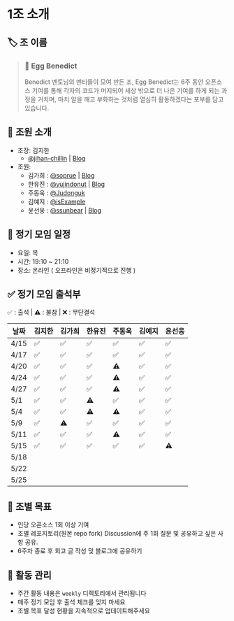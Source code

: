 # 1조 소개

## 🏷️ 조 이름
> ### 🥚 Egg Benedict 
> 
> Benedict 멘토님의 멘티들이 모여 만든 조, Egg Benedict는 6주 동안 오픈소스 기여를 통해 각자의 코드가 머지되어 세상 밖으로 더 나은 기여를 하게 되는 과정을 거치며, 마치 알을 깨고 부화하는 것처럼 열심히 활동하겠다는 포부를 담고 있습니다.

## 👥 조원 소개
- 조장: 김지한
  - [@jihan-chillin](https://github.com/jihan-chillin) | [Blog](https://kojub.tistory.com/)
- 조원:
  - 김가희 : [@soprue](https://github.com/soprue) | [Blog](https://velog.io/@aborrencce/posts)
  - 한유진 : [@yujindonut](https://github.com/yujindonut) | [Blog](https://vanillacreamdonut.tistory.com/)
  - 주동욱 : [@Judonguk](https://github.com/Judonguk)
  - 김예지 : [@isExample](https://github.com/isExample)
  - 윤선웅 : [@ssunbear](https://github.com/ssunbear) | [Blog](https://define-me.tistory.com/)

## 📅 정기 모임 일정
- 요일: 목
- 시간: 19:10 ~ 21:10
- 장소: 온라인 ( 오프라인은 비정기적으로 진행 )

## ✅ 정기 모임 출석부

✅ : 출석 | ⚠️ : 불참 | ❌ : 무단결석 

| 날짜  | 김지한 | 김가희 | 한유진 | 주동욱 | 김예지 | 윤선웅 |
|-------|--------|--------|--------|--------|--------|--------|
| 4/15  |   ✅   |   ✅   |   ✅   |   ✅   |   ✅   |   ✅   |
| 4/17  |   ✅   |   ✅   |   ✅   |   ✅   |   ✅   |   ✅   |
| 4/20  |   ✅   |   ✅   |   ✅   |   ⚠️   |   ✅   |   ✅   |
| 4/24  |   ✅   |   ✅   |   ✅   |   ⚠️   |   ✅   |   ✅   |
| 4/27  |   ✅   |   ✅   |   ✅   |   ⚠️   |   ✅   |   ✅   |
| 5/1   |   ✅   |   ✅   |   ⚠️   |   ✅   |   ✅   |   ✅   |
| 5/4   |   ✅   |   ✅   |   ⚠️   |   ⚠️   |   ✅   |   ✅   |
| 5/9   |   ✅   |   ⚠️   |   ✅   |   ✅   |   ✅   |   ✅   |
| 5/11  |   ✅   |   ✅   |   ✅   |   ⚠️   |   ✅   |   ✅   |
| 5/15  |   ✅   |   ✅   |   ✅   |   ✅   |   ✅   |   ⚠️   |
| 5/18  |        |        |        |        |        |        |
| 5/22  |        |        |        |        |        |        |
| 5/25  |        |        |        |        |        |        |


## 🎯 조별 목표
  - 인당 오픈소스 1회 이상 기여
  - 조별 레포지토리(원본 repo fork) Discussion에 주 1회 질문 및 공유하고 싶은 사항 공유.
  - 6주차 종료 후 회고 글 작성 및 블로그에 공유하기

## 📝 활동 관리
- 주간 활동 내용은 `weekly` 디렉토리에서 관리됩니다
- 매주 정기 모임 후 출석 체크를 잊지 마세요
- 조별 목표 달성 현황을 지속적으로 업데이트해주세요
